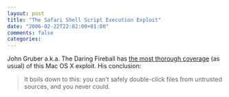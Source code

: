 ```yaml
---
layout: post
title: "The Safari Shell Script Execution Exploit"
date: "2006-02-22T22:02:00+01:00"
comments: false
categories: 
---
```


<p>John Gruber a.k.a. The Daring Fireball has <a href="http://daringfireball.net/2006/02/safari_shell_script_exploit">the most thorough coverage</a> (as usual) of this Mac OS X exploit. His conclusion:</p>

<blockquote>
<p>It boils down to this: you can&#8217;t safely double-click files from untrusted sources, and you never could.</p>
</blockquote>


